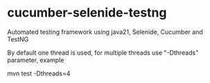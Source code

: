 # cucumber-selenide-testng
Automated testing framework using java21, Selenide, Cucumber and TestNG

By default one thread is used, for multiple threads use "-Dthreads" parameter, example

mvn test -Dthreads=4
